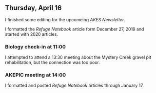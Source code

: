 
## Thursday, April 16

I finished some editing for the upcomeing *AKES Newsletter*.

I formatted the *Refuge Notebook* article form December 27, 2019 and started with 2020 articles.

### Biology check-in at 11:00

I attempted to attend a 13:30 meeting about the Mystery Creek gravel pit rehabilitation, but the connection was too poor.

### AKEPIC meeting at 14:00

I formatted and posted *Refuge Notebook* articles through January 17.

